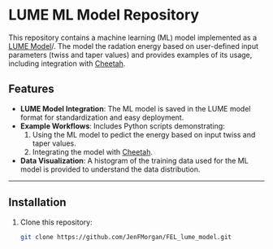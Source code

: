 
# LUME ML Model Repository

This repository contains a machine learning (ML) model implemented as a [LUME Model](https://github.com/slaclab/lume-model)/. The model the radation energy based on user-defined input parameters (twiss and taper values) and provides examples of its usage, including integration with [Cheetah](https://github.com/desy-ml/cheetah).

## Features
- **LUME Model Integration**: The ML model is saved in the LUME model format for standardization and easy deployment.
- **Example Workflows**: Includes Python scripts demonstrating:
  1. Using the ML model to pedict the energy based on input twiss and taper values.
  2. Integrating the model with [Cheetah](https://github.com/desy-ml/cheetah).
- **Data Visualization**: A histogram of the training data used for the ML model is provided to understand the data distribution.

---

## Installation

1. Clone this repository:
   ```bash
   git clone https://github.com/JenFMorgan/FEL_lume_model.git
